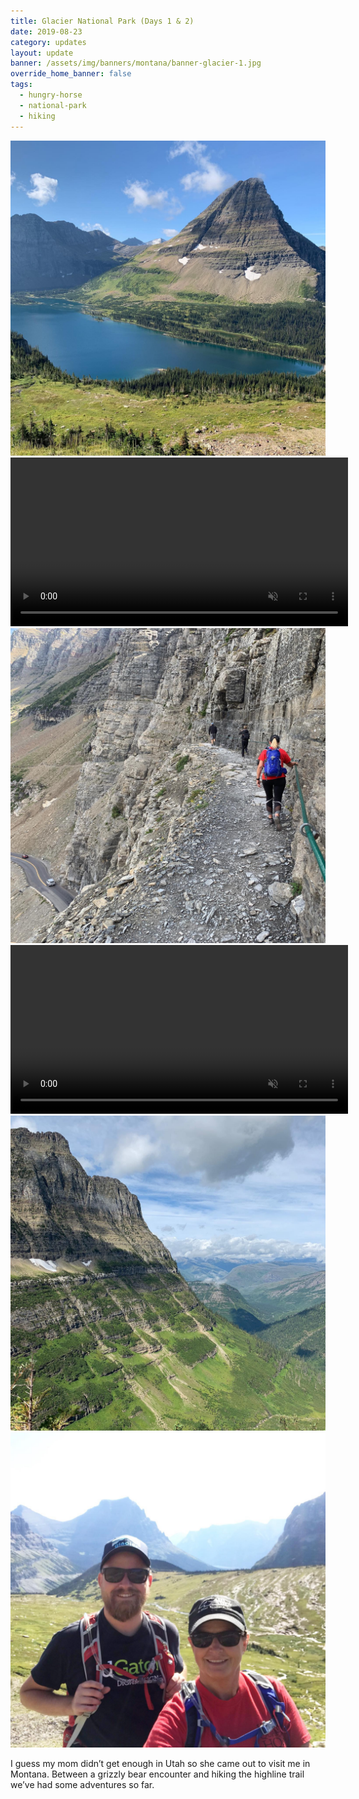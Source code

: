 ```yaml
---
title: Glacier National Park (Days 1 & 2)
date: 2019-08-23
category: updates
layout: update
banner: /assets/img/banners/montana/banner-glacier-1.jpg
override_home_banner: false
tags:
  - hungry-horse
  - national-park
  - hiking
---
```


<div class="img-slider">
    <img src="/assets/img/updates/montana/glacier-day-1-2/1.jpg">
    <video controls muted width="540">
        <source src="https://dumphole.bbeng89.com/wheresblake/vid/updates/montana/glacier-day-1-2/bear.mp4" type="video/mp4"> 
    </video>
    <img src="/assets/img/updates/montana/glacier-day-1-2/2.jpg">
    <video controls muted width="540">
        <source src="https://dumphole.bbeng89.com/wheresblake/vid/updates/montana/glacier-day-1-2/highline.mp4" type="video/mp4"> 
    </video>
    <img src="/assets/img/updates/montana/glacier-day-1-2/3.jpg">
    <img src="/assets/img/updates/montana/glacier-day-1-2/4.jpg">
</div>

<p class="">
    I guess my mom didn’t get enough in Utah so she came out to visit me in Montana. Between a grizzly bear encounter and hiking the highline trail we’ve had some adventures so far.
</p>
